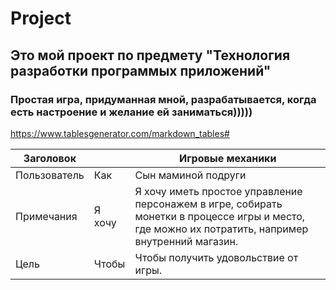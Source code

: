 # Project
## Это мой проект по предмету "Технология разработки программых приложений"
### Простая игра, придуманная мной, разрабатывается, когда есть настроение и желание ей заниматься)))))

https://www.tablesgenerator.com/markdown_tables#

| Заголовок    |        | Игровые механики                                                                                                                                 
|--------------|--------|---------------------------------------------------------------------------------------------------------------------------------------------------|
| Пользователь | Как    | Сын маминой подруги                                                                                                                               |
| Примечания   | Я хочу | Я хочу иметь простое управление персонажем в игре, собирать монетки в процессе игры и место, где можно их потратить, например внутренний магазин. |
| Цель         | Чтобы  | Чтобы получить удовольствие от игры.      
